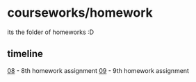 # courseworks/homework

its the folder of homeworks :D

## timeline

[08](08/) - 8th homework assignment
[09](09/) - 9th homework assignment